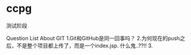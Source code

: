 # ccpg
测试阶段

Question List
About GIT
1.Git和GitHub是同一回事吗？
2.为何现在的push之后，不是整个项目都上传了，而是一个index.jsp. 什么鬼..??!!
3.